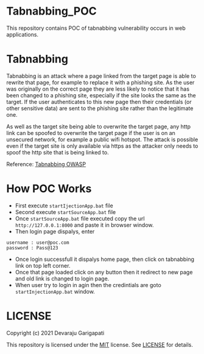 # Tabnabbing_POC
This repository contains POC of tabnabbing vulnerability occurs in web applications.

# Tabnabbing

Tabnabbing is an attack where a page linked from the target page is able to rewrite that page, for example to replace it with a phishing site. As the user was originally on the correct page they are less likely to notice that it has been changed to a phishing site, especially if the site looks the same as the target. If the user authenticates to this new page then their credentials (or other sensitive data) are sent to the phishing site rather than the legitimate one.

As well as the target site being able to overwrite the target page, any http link can be spoofed to overwrite the target page if the user is on an unsecured network, for example a public wifi hotspot. The attack is possible even if the target site is only available via https as the attacker only needs to spoof the http site that is being linked to.

Reference: [Tabnabbing OWASP](https://owasp.org/www-community/attacks/Reverse_Tabnabbing)

# How POC Works

- First execute `startIjectionApp.bat` file 
- Second execute `startSourceApp.bat` file 
- Once `startSourceApp.bat` file executed copy the url `http://127.0.0.1:8000` and paste it in browser window.
- Then login page dispalys, enter 
``` 
username : user@poc.com
password : Pass@123
```
- Once login successfull it dispalys home page, then click on tabnabbing link on top left corner.
- Once that page loaded click on any button then it redirect to new page and old link is changed to login page.
- When user try to login in agin then the credintials are goto `startInjectionApp.bat` window.

# LICENSE

Copyright (c) 2021 Devaraju Garigapati

This repository is licensed under the [MIT](https://opensource.org/licenses/MIT) license.
See [LICENSE](https://opensource.org/licenses/MIT) for details.